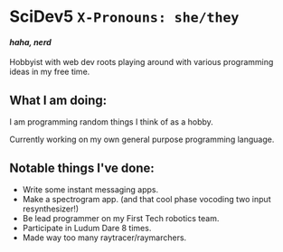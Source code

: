 <!--
**SciDev5/SciDev5** is a ✨ _special_ ✨ repository because its `README.md` (this file) appears on your GitHub profile.

Here are some ideas to get you started:

- I’m currently working on ...
- I’m currently learning ...
- I’m looking to collaborate on ...
- I’m looking for help with ...
- Ask me about ...
- How to reach me: ...
- Pronouns: ...
- Fun fact: ...
-->

# SciDev5 `X-Pronouns: she/they`
#### *haha, nerd*

Hobbyist with web dev roots playing around with various programming ideas in my free time.

## What I am doing:
I am programming random things I think of as a hobby.

Currently working on my own general purpose programming language.

## Notable things I've done:
- Write some instant messaging apps.
- Make a spectrogram app. (and that cool phase vocoding two input resynthesizer!)
- Be lead programmer on my First Tech robotics team.
- Participate in Ludum Dare 8 times.
- Made way too many raytracer/raymarchers.

<!--
## What I can do:
- Confidently known languages:
    - TypeScript
    - Java
    - C#
    - Python
    - Rust
    - Kotlin
- Web
    - React
    - Chrome Extensions
    - Sass, Emotion
    - Express, Ktor
    - Sequelize OEM, Kotlin Exposed
- AI
    - TensorFlow [python, NodeJS].
    - JAX
- OpenGL
    - I've made several raymarchers
    - That one Rust Spectrogram app
    - WebGL
- Game Dev
    - Unity C#
    - Consistent participation in [Ludum Dare](https://ldjam.com/users/scidev) since LD45.
- Java (unfortunately)
    - FTC Robotics programming.
    - Forge/FabricMC/SpigotMC/Bukkit mods for Minecraft.

## What I plan to learn:
- C/C++
-->

